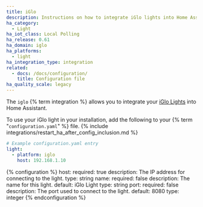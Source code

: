 ```yaml
---
title: iGlo
description: Instructions on how to integrate iGlo lights into Home Assistant.
ha_category:
  - Light
ha_iot_class: Local Polling
ha_release: 0.61
ha_domain: iglo
ha_platforms:
  - light
ha_integration_type: integration
related:
  - docs: /docs/configuration/
    title: Configuration file
ha_quality_scale: legacy
---
```


The `iglo` {% term integration %} allows you to integrate your [iGlo Lights](https://www.youtube.com/watch?v=oHTS9ji_v-s) into Home Assistant.

To use your iGlo light in your installation, add the following to your {% term "`configuration.yaml`" %} file.
{% include integrations/restart_ha_after_config_inclusion.md %}

```yaml
# Example configuration.yaml entry
light:
  - platform: iglo
    host: 192.168.1.10
```

{% configuration %}
host:
  required: true
  description: The IP address for connecting to the light.
  type: string
name:
  required: false
  description: The name for this light.
  default: iGlo Light
  type: string
port:
  required: false
  description: The port used to connect to the light.
  default: 8080
  type: integer
{% endconfiguration %}
